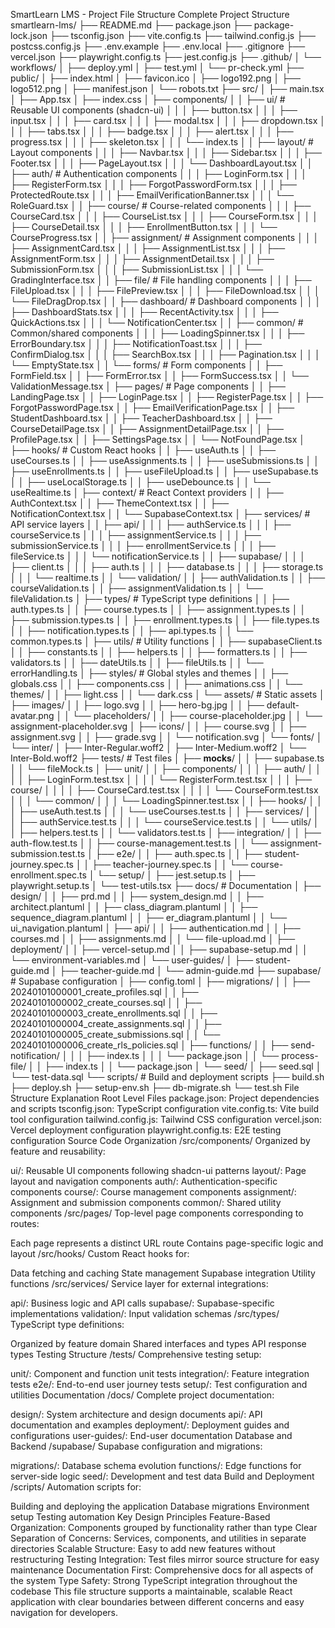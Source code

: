 SmartLearn LMS - Project File Structure
Complete Project Structure
smartlearn-lms/
├── README.md
├── package.json
├── package-lock.json
├── tsconfig.json
├── vite.config.ts
├── tailwind.config.js
├── postcss.config.js
├── .env.example
├── .env.local
├── .gitignore
├── vercel.json
├── playwright.config.ts
├── jest.config.js
├── .github/
│   └── workflows/
│       ├── deploy.yml
│       ├── test.yml
│       └── pr-check.yml
├── public/
│   ├── index.html
│   ├── favicon.ico
│   ├── logo192.png
│   ├── logo512.png
│   ├── manifest.json
│   └── robots.txt
├── src/
│   ├── main.tsx
│   ├── App.tsx
│   ├── index.css
│   ├── components/
│   │   ├── ui/                           # Reusable UI components (shadcn-ui)
│   │   │   ├── button.tsx
│   │   │   ├── input.tsx
│   │   │   ├── card.tsx
│   │   │   ├── modal.tsx
│   │   │   ├── dropdown.tsx
│   │   │   ├── tabs.tsx
│   │   │   ├── badge.tsx
│   │   │   ├── alert.tsx
│   │   │   ├── progress.tsx
│   │   │   ├── skeleton.tsx
│   │   │   └── index.ts
│   │   ├── layout/                       # Layout components
│   │   │   ├── Navbar.tsx
│   │   │   ├── Sidebar.tsx
│   │   │   ├── Footer.tsx
│   │   │   ├── PageLayout.tsx
│   │   │   └── DashboardLayout.tsx
│   │   ├── auth/                         # Authentication components
│   │   │   ├── LoginForm.tsx
│   │   │   ├── RegisterForm.tsx
│   │   │   ├── ForgotPasswordForm.tsx
│   │   │   ├── ProtectedRoute.tsx
│   │   │   ├── EmailVerificationBanner.tsx
│   │   │   └── RoleGuard.tsx
│   │   ├── course/                       # Course-related components
│   │   │   ├── CourseCard.tsx
│   │   │   ├── CourseList.tsx
│   │   │   ├── CourseForm.tsx
│   │   │   ├── CourseDetail.tsx
│   │   │   ├── EnrollmentButton.tsx
│   │   │   └── CourseProgress.tsx
│   │   ├── assignment/                   # Assignment components
│   │   │   ├── AssignmentCard.tsx
│   │   │   ├── AssignmentList.tsx
│   │   │   ├── AssignmentForm.tsx
│   │   │   ├── AssignmentDetail.tsx
│   │   │   ├── SubmissionForm.tsx
│   │   │   ├── SubmissionList.tsx
│   │   │   └── GradingInterface.tsx
│   │   ├── file/                         # File handling components
│   │   │   ├── FileUpload.tsx
│   │   │   ├── FilePreview.tsx
│   │   │   ├── FileDownload.tsx
│   │   │   └── FileDragDrop.tsx
│   │   ├── dashboard/                    # Dashboard components
│   │   │   ├── DashboardStats.tsx
│   │   │   ├── RecentActivity.tsx
│   │   │   ├── QuickActions.tsx
│   │   │   └── NotificationCenter.tsx
│   │   ├── common/                       # Common/shared components
│   │   │   ├── LoadingSpinner.tsx
│   │   │   ├── ErrorBoundary.tsx
│   │   │   ├── NotificationToast.tsx
│   │   │   ├── ConfirmDialog.tsx
│   │   │   ├── SearchBox.tsx
│   │   │   ├── Pagination.tsx
│   │   │   └── EmptyState.tsx
│   │   └── forms/                        # Form components
│   │       ├── FormField.tsx
│   │       ├── FormError.tsx
│   │       ├── FormSuccess.tsx
│   │       └── ValidationMessage.tsx
│   ├── pages/                            # Page components
│   │   ├── LandingPage.tsx
│   │   ├── LoginPage.tsx
│   │   ├── RegisterPage.tsx
│   │   ├── ForgotPasswordPage.tsx
│   │   ├── EmailVerificationPage.tsx
│   │   ├── StudentDashboard.tsx
│   │   ├── TeacherDashboard.tsx
│   │   ├── CourseDetailPage.tsx
│   │   ├── AssignmentDetailPage.tsx
│   │   ├── ProfilePage.tsx
│   │   ├── SettingsPage.tsx
│   │   └── NotFoundPage.tsx
│   ├── hooks/                            # Custom React hooks
│   │   ├── useAuth.ts
│   │   ├── useCourses.ts
│   │   ├── useAssignments.ts
│   │   ├── useSubmissions.ts
│   │   ├── useEnrollments.ts
│   │   ├── useFileUpload.ts
│   │   ├── useSupabase.ts
│   │   ├── useLocalStorage.ts
│   │   ├── useDebounce.ts
│   │   └── useRealtime.ts
│   ├── context/                          # React Context providers
│   │   ├── AuthContext.tsx
│   │   ├── ThemeContext.tsx
│   │   ├── NotificationContext.tsx
│   │   └── SupabaseContext.tsx
│   ├── services/                         # API service layers
│   │   ├── api/
│   │   │   ├── authService.ts
│   │   │   ├── courseService.ts
│   │   │   ├── assignmentService.ts
│   │   │   ├── submissionService.ts
│   │   │   ├── enrollmentService.ts
│   │   │   ├── fileService.ts
│   │   │   └── notificationService.ts
│   │   ├── supabase/
│   │   │   ├── client.ts
│   │   │   ├── auth.ts
│   │   │   ├── database.ts
│   │   │   ├── storage.ts
│   │   │   └── realtime.ts
│   │   └── validation/
│   │       ├── authValidation.ts
│   │       ├── courseValidation.ts
│   │       ├── assignmentValidation.ts
│   │       └── fileValidation.ts
│   ├── types/                            # TypeScript type definitions
│   │   ├── auth.types.ts
│   │   ├── course.types.ts
│   │   ├── assignment.types.ts
│   │   ├── submission.types.ts
│   │   ├── enrollment.types.ts
│   │   ├── file.types.ts
│   │   ├── notification.types.ts
│   │   ├── api.types.ts
│   │   └── common.types.ts
│   ├── utils/                            # Utility functions
│   │   ├── supabaseClient.ts
│   │   ├── constants.ts
│   │   ├── helpers.ts
│   │   ├── formatters.ts
│   │   ├── validators.ts
│   │   ├── dateUtils.ts
│   │   ├── fileUtils.ts
│   │   └── errorHandling.ts
│   ├── styles/                           # Global styles and themes
│   │   ├── globals.css
│   │   ├── components.css
│   │   ├── animations.css
│   │   └── themes/
│   │       ├── light.css
│   │       └── dark.css
│   └── assets/                           # Static assets
│       ├── images/
│       │   ├── logo.svg
│       │   ├── hero-bg.jpg
│       │   ├── default-avatar.png
│       │   └── placeholders/
│       │       ├── course-placeholder.jpg
│       │       └── assignment-placeholder.svg
│       ├── icons/
│       │   ├── course.svg
│       │   ├── assignment.svg
│       │   ├── grade.svg
│       │   └── notification.svg
│       └── fonts/
│           └── inter/
│               ├── Inter-Regular.woff2
│               ├── Inter-Medium.woff2
│               └── Inter-Bold.woff2
├── tests/                                # Test files
│   ├── __mocks__/
│   │   ├── supabase.ts
│   │   └── fileMock.ts
│   ├── unit/
│   │   ├── components/
│   │   │   ├── auth/
│   │   │   │   ├── LoginForm.test.tsx
│   │   │   │   └── RegisterForm.test.tsx
│   │   │   ├── course/
│   │   │   │   ├── CourseCard.test.tsx
│   │   │   │   └── CourseForm.test.tsx
│   │   │   └── common/
│   │   │       └── LoadingSpinner.test.tsx
│   │   ├── hooks/
│   │   │   ├── useAuth.test.ts
│   │   │   └── useCourses.test.ts
│   │   ├── services/
│   │   │   ├── authService.test.ts
│   │   │   └── courseService.test.ts
│   │   └── utils/
│   │       ├── helpers.test.ts
│   │       └── validators.test.ts
│   ├── integration/
│   │   ├── auth-flow.test.ts
│   │   ├── course-management.test.ts
│   │   └── assignment-submission.test.ts
│   ├── e2e/
│   │   ├── auth.spec.ts
│   │   ├── student-journey.spec.ts
│   │   ├── teacher-journey.spec.ts
│   │   └── course-enrollment.spec.ts
│   └── setup/
│       ├── jest.setup.ts
│       ├── playwright.setup.ts
│       └── test-utils.tsx
├── docs/                                 # Documentation
│   ├── design/
│   │   ├── prd.md
│   │   ├── system_design.md
│   │   ├── architect.plantuml
│   │   ├── class_diagram.plantuml
│   │   ├── sequence_diagram.plantuml
│   │   ├── er_diagram.plantuml
│   │   └── ui_navigation.plantuml
│   ├── api/
│   │   ├── authentication.md
│   │   ├── courses.md
│   │   ├── assignments.md
│   │   └── file-upload.md
│   ├── deployment/
│   │   ├── vercel-setup.md
│   │   ├── supabase-setup.md
│   │   └── environment-variables.md
│   └── user-guides/
│       ├── student-guide.md
│       ├── teacher-guide.md
│       └── admin-guide.md
├── supabase/                             # Supabase configuration
│   ├── config.toml
│   ├── migrations/
│   │   ├── 20240101000001_create_profiles.sql
│   │   ├── 20240101000002_create_courses.sql
│   │   ├── 20240101000003_create_enrollments.sql
│   │   ├── 20240101000004_create_assignments.sql
│   │   ├── 20240101000005_create_submissions.sql
│   │   └── 20240101000006_create_rls_policies.sql
│   ├── functions/
│   │   ├── send-notification/
│   │   │   ├── index.ts
│   │   │   └── package.json
│   │   └── process-file/
│   │       ├── index.ts
│   │       └── package.json
│   └── seed/
│       ├── seed.sql
│       └── test-data.sql
└── scripts/                              # Build and deployment scripts
    ├── build.sh
    ├── deploy.sh
    ├── setup-env.sh
    ├── db-migrate.sh
    └── test.sh
File Structure Explanation
Root Level Files
package.json: Project dependencies and scripts
tsconfig.json: TypeScript configuration
vite.config.ts: Vite build tool configuration
tailwind.config.js: Tailwind CSS configuration
vercel.json: Vercel deployment configuration
playwright.config.ts: E2E testing configuration
Source Code Organization
/src/components/
Organized by feature and reusability:

ui/: Reusable UI components following shadcn-ui patterns
layout/: Page layout and navigation components
auth/: Authentication-specific components
course/: Course management components
assignment/: Assignment and submission components
common/: Shared utility components
/src/pages/
Top-level page components corresponding to routes:

Each page represents a distinct URL route
Contains page-specific logic and layout
/src/hooks/
Custom React hooks for:

Data fetching and caching
State management
Supabase integration
Utility functions
/src/services/
Service layer for external integrations:

api/: Business logic and API calls
supabase/: Supabase-specific implementations
validation/: Input validation schemas
/src/types/
TypeScript type definitions:

Organized by feature domain
Shared interfaces and types
API response types
Testing Structure
/tests/
Comprehensive testing setup:

unit/: Component and function unit tests
integration/: Feature integration tests
e2e/: End-to-end user journey tests
setup/: Test configuration and utilities
Documentation
/docs/
Complete project documentation:

design/: System architecture and design documents
api/: API documentation and examples
deployment/: Deployment guides and configurations
user-guides/: End-user documentation
Database and Backend
/supabase/
Supabase configuration and migrations:

migrations/: Database schema evolution
functions/: Edge functions for server-side logic
seed/: Development and test data
Build and Deployment
/scripts/
Automation scripts for:

Building and deploying the application
Database migrations
Environment setup
Testing automation
Key Design Principles
Feature-Based Organization: Components grouped by functionality rather than type
Clear Separation of Concerns: Services, components, and utilities in separate directories
Scalable Structure: Easy to add new features without restructuring
Testing Integration: Test files mirror source structure for easy maintenance
Documentation First: Comprehensive docs for all aspects of the system
Type Safety: Strong TypeScript integration throughout the codebase
This file structure supports a maintainable, scalable React application with clear boundaries between different concerns and easy navigation for developers.
